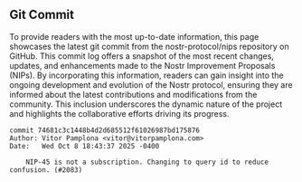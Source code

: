 ## Git Commit
To provide readers with the most up-to-date information, this page showcases the latest git commit from the nostr-protocol/nips repository on GitHub. This commit log offers a snapshot of the most recent changes, updates, and enhancements made to the Nostr Improvement Proposals (NIPs). By incorporating this information, readers can gain insight into the ongoing development and evolution of the Nostr protocol, ensuring they are informed about the latest contributions and modifications from the community. This inclusion underscores the dynamic nature of the project and highlights the collaborative efforts driving its progress.

```shell
commit 74681c3c1448b4d2d685512f61026987bd175876
Author: Vitor Pamplona <vitor@vitorpamplona.com>
Date:   Wed Oct 8 18:43:37 2025 -0400

    NIP-45 is not a subscription. Changing to query id to reduce confusion. (#2083)
```
